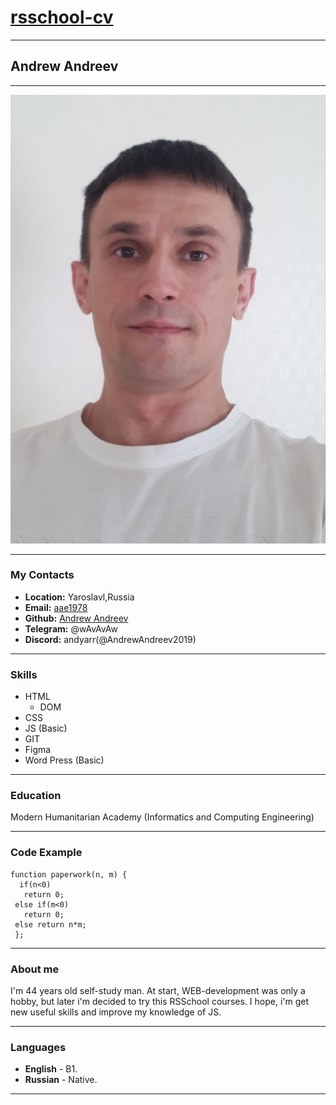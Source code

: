 # [rsschool-cv](https://AndrewAndreev2019.github.io/rsschool-cv/)

---

## Andrew Andreev

---
![my photo](images/20230702_161430.jpg)

---

### My Contacts

* __Location:__ Yaroslavl,Russia
* __Email:__  [aae1978](aae1978@gmail.com)
* __Github:__ [Andrew Andreev](https://github.com/AndrewAndreev2019)
* __Telegram:__ @wAvAvAw
* __Discord:__ andyarr(@AndrewAndreev2019)

---

### Skills

* HTML
  * DOM
* CSS
* JS (Basic)
* GIT
* Figma
* Word Press (Basic)

---

### Education

Modern Humanitarian Academy (Informatics and Computing Engineering)

---

### Code Example

``` 
function paperwork(n, m) {
  if(n<0)
   return 0;
 else if(m<0)
   return 0;
 else return n*m;
 };
```

---

### About me

I'm 44 years old self-study man. At start, WEB-development was only a hobby, but later i'm decided to try this RSSchool courses. I hope, i'm get new useful skills and improve my knowledge of JS.

---

### Languages

* __English__ - B1.
* __Russian__ - Native.

---
